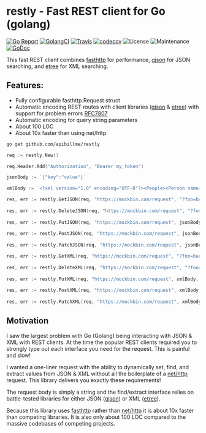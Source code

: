 # restly - Fast REST client for Go (golang)

[![Go Report](https://goreportcard.com/badge/github.com/apibillme/restly)](https://goreportcard.com/report/github.com/apibillme/restly) [![GolangCI](https://golangci.com/badges/github.com/apibillme/restly.svg)](https://golangci.com/r/github.com/apibillme/restly) [![Travis](https://travis-ci.org/apibillme/restly.svg?branch=master)](https://travis-ci.org/apibillme/restly#) [![codecov](https://codecov.io/gh/apibillme/restly/branch/master/graph/badge.svg)](https://codecov.io/gh/apibillme/restly) ![License](https://img.shields.io/github/license/apibillme/restly.svg) ![Maintenance](https://img.shields.io/maintenance/yes/2018.svg) [![GoDoc](https://godoc.org/github.com/apibillme/restly?status.svg)](https://godoc.org/github.com/apibillme/restly)


This fast REST client combines [fasthttp](https://github.com/valyala/fasthttp#readme) for performance, [gjson](https://github.com/tidwall/gjson#readme) for JSON searching, and [etree](https://github.com/beevik/etree#readme) for XML searching.

## Features:
* Fully configurable fasthttp.Request struct
* Automatic encoding REST routes with client libraries ([gjson](https://github.com/tidwall/gjson#readme) & [etree](https://github.com/beevik/etree#readme)) with support for problem errors [RFC7807](https://tools.ietf.org/html/rfc7807)
* Automatic encoding for query string parameters
* About 100 LOC
* About 10x faster than using net/http

```bash
go get github.com/apibillme/restly
```

```go
req := restly.New()

req.Header.Add("Authorization", "Bearer my_token")

jsonBody := `{"key":"value"}`

xmlBody := `<?xml version="1.0" encoding="UTF-8"?><People><Person name="Jon"/></People></xml>`

res, err := restly.GetJSON(req, "https://mockbin.com/request", "?foo=bar")
	
res, err := restly.DeleteJSON(req, "https://mockbin.com/request", "?foo=bar")
	
res, err := restly.PutJSON(req, "https://mockbin.com/request", jsonBody, "?foo=bar")
	
res, err := restly.PostJSON(req, "https://mockbin.com/request", jsonBody, "?foo=bar")
	
res, err := restly.PatchJSON(req, "https://mockbin.com/request", jsonBody, "?foo=bar")

res, err := restly.GetXML(req, "https://mockbin.com/request", "?foo=bar")
	
res, err := restly.DeleteXML(req, "https://mockbin.com/request", "?foo=bar")
	
res, err := restly.PutXML(req, "https://mockbin.com/request", xmlBody, "?foo=bar")
	
res, err := restly.PostXML(req, "https://mockbin.com/request", xmlBody, "?foo=bar")
	
res, err := restly.PatchXML(req, "https://mockbin.com/request", xmlBody, "?foo=bar")
```

## Motivation

I saw the largest problem with Go (Golang) being interacting with JSON & XML with REST clients. At the time the popular REST clients required you to strongly type out each interface you need for the request. This is painful and slow! 

I wanted a one-liner request with the ability to dynamically set, find, and extract values from JSON & XML without all the boilerplate of a [net/http](https://golang.org/pkg/net/http/) request. This library delivers you exactly these requirements!

The request body is simply a string and the find/extract interface relies on battle-tested libraries for either JSON ([gjson](https://github.com/tidwall/gjson#readme)) or XML ([etree](https://github.com/beevik/etree#readme)).

Because this library uses [fasthttp](https://github.com/valyala/fasthttp#readme) rather than [net/http](https://golang.org/pkg/net/http/) it is about 10x faster than competing libraries. It is also only about 100 LOC compared to the massive codebases of competing projects.
